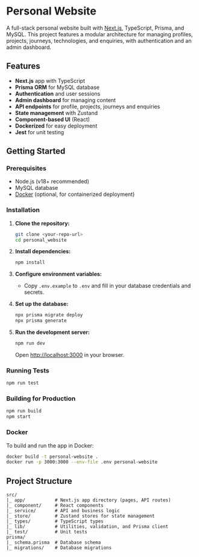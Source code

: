 # Personal Website

A full-stack personal website built with [Next.js](https://nextjs.org), TypeScript, Prisma, and MySQL. This project features a modular architecture for managing profiles, projects, journeys, technologies, and enquiries, with authentication and an admin dashboard.

## Features

- **Next.js** app with TypeScript
- **Prisma ORM** for MySQL database
- **Authentication** and user sessions
- **Admin dashboard** for managing content
- **API endpoints** for profile, projects, journeys and enquiries
- **State management** with Zustand
- **Component-based UI** (React)
- **Dockerized** for easy deployment
- **Jest** for unit testing

## Getting Started

### Prerequisites

- Node.js (v18+ recommended)
- MySQL database
- [Docker](https://www.docker.com/) (optional, for containerized deployment)

### Installation

1. **Clone the repository:**
   ```bash
   git clone <your-repo-url>
   cd personal_website
   ```

2. **Install dependencies:**
   ```bash
   npm install
   ```

3. **Configure environment variables:**
   - Copy `.env.example` to `.env` and fill in your database credentials and secrets.

4. **Set up the database:**
   ```bash
   npx prisma migrate deploy
   npx prisma generate
   ```

5. **Run the development server:**
   ```bash
   npm run dev
   ```
   Open [http://localhost:3000](http://localhost:3000) in your browser.

### Running Tests

```bash
npm run test
```

### Building for Production

```bash
npm run build
npm start
```

### Docker

To build and run the app in Docker:
```bash
docker build -t personal-website .
docker run -p 3000:3000 --env-file .env personal-website
```

## Project Structure

```
src/
|_ app/           # Next.js app directory (pages, API routes)
|_ component/     # React components
|_ service/       # API and business logic
|_ store/         # Zustand stores for state management
|_ types/         # TypeScript types
|_ lib/           # Utilities, validation, and Prisma client
|_ test/          # Unit tests
prisma/
|_ schema.prisma  # Database schema
|_ migrations/    # Database migrations
```

